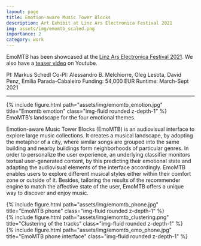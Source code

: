 ```yaml
---
layout: page
title: Emotion-aware Music Tower Blocks
description: Art Exhibit at Linz Ars Electronica Festival 2021
img: assets/img/emomtb_scaled.png
importance: 2
category: work
---
```

EmoMTB has been showcased at the [Linz Ars Electronica Festival 2021](https://ars.electronica.art/newdigitaldeal/en/music-tower-blocks/). We also have a [teaser video](https://www.youtube.com/watch?v=JKgAlWObc-0) on Youtube.

PI: Markus Schedl
Co-PI: Alessandro B. Melchiorre, Oleg Lesota, David Penz, Emilia Parada-Cabaleiro
Funding: 54,000 EUR
Runtime: March-Sept 2021

***

<div class="row">
    <div class="col-sm mt-3 mt-md-0">
        {% include figure.html path="assets/img/emomtb_emotion.jpg" title="Emomtb emotion" class="img-fluid rounded z-depth-1" %}
    </div>
</div>
<div class="caption">
    EmoMTB’s landscape for the four emotional themes.
</div>

Emotion-aware Music Tower Blocks (EmoMTB) is an audiovisual interface to explore large music collections. It creates a musical landscape, by adopting the metaphor of a city, where similar songs are grouped into the same building and nearby buildings form neighborhoods of particular genres. In order to personalize the user experience, an underlying classifier monitors textual user-generated content, by this predicting their emotional state and adapting the audiovisual elements of the interface accordingly. EmoMTB enables users to explore different musical styles either within their comfort zone or outside of it. Besides, tailoring the results of the recommender engine to match the affective state of the user, EmoMTB offers a unique way to discover and enjoy music.


<div class="row">
    <div class="col-sm mt-3 mt-md-0">
        {% include figure.html path="assets/img/emomtb_phone.jpg" title="EmoMTB phone" class="img-fluid rounded z-depth-1" %}
    </div>
    <div class="col-sm mt-3 mt-md-0">
        {% include figure.html path="assets/img/emomtb_clustering.png" title="Clustering of the tracks" class="img-fluid rounded z-depth-1" %}
    </div>
    <div class="col-sm mt-3 mt-md-0">
        {% include figure.html path="assets/img/emomtb_emo_phone.jpg" title="EmoMTB phone interface" class="img-fluid rounded z-depth-1" %}
    </div>
</div>
